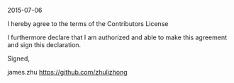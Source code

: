 2015-07-06

I hereby agree to the terms of the Contributors License

I furthermore declare that I am authorized and able to make this
agreement and sign this declaration.

Signed,

james.zhu
https://github.com/zhulizhong
